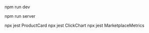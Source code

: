 <!-- Start the Frontend -->
npm run dev

<!-- Start the Server -->
npm run server

<!-- Test Project Jest -->
npx jest ProductCard
npx jest ClickChart
npx jest MarketplaceMetrics